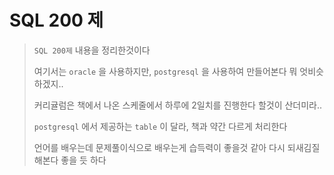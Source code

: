 # SQL 200 제

> `SQL 200제` 내용을 정리한것이다
>
> 여기서는 `oracle` 을 사용하지만, `postgresql` 을 사용하여 만들어본다
> 뭐 엇비슷하겠지..
>
> 커리귤럼은 책에서 나온 스케줄에서 하루에 2일치를 진행한다
> 할것이 산더미라..
>
> `postgresql` 에서 제공하는 `table` 이 달라,
> 책과 약간 다르게 처리한다
>
> 언어를 배우는데 문제풀이식으로 배우는게 습득력이 좋을것 같아
> 다시 되새김질해본다 좋을 듯 하다
